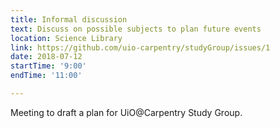 ```yaml
---
title: Informal discussion 
text: Discuss on possible subjects to plan future events
location: Science Library
link: https://github.com/uio-carpentry/studyGroup/issues/1
date: 2018-07-12
startTime: '9:00'
endTime: '11:00'

---
```


Meeting to draft a plan for UiO@Carpentry Study Group.
